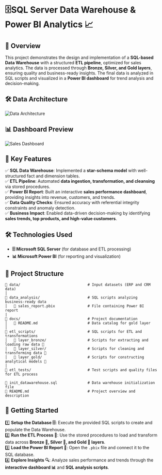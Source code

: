 # **🗄️SQL Server Data Warehouse & Power BI Analytics 📈**

## **📌 Overview**  
This project demonstrates the design and implementation of a **SQL-based Data Warehouse** with a structured **ETL pipeline**, optimized for sales analytics. The data is processed through **Bronze, Silver, and Gold layers**, ensuring quality and business-ready insights. The final data is analyzed in SQL scripts and visualized in a **Power BI dashboard** for trend analysis and decision-making.  

## **🛠️ Data Architecture**  
![Data Architecture](https://github.com/user-attachments/assets/71437720-003c-4c17-bfbb-56a646940625)

## **📊 Dashboard Preview**  
![Sales Dashboard](https://github.com/user-attachments/assets/52936858-8983-495f-9ad5-43dcbd1994da)  

## **🚀 Key Features**  
✅ **SQL Data Warehouse**: Implemented a **star-schema model** with well-structured fact and dimension tables.  
✅ **ETL Pipeline**: Automated **data ingestion, transformation, and cleansing** via stored procedures.  
✅ **Power BI Report**: Built an interactive **sales performance dashboard**, providing insights into revenue, customers, and trends.  
✅ **Data Quality Checks**: Ensured accuracy with referential integrity constraints and anomaly detection.  
✅ **Business Impact**: Enabled data-driven decision-making by identifying **sales trends, top products, and high-value customers**.  

## **🛠️ Technologies Used**  
- **🗄️ Microsoft SQL Server** (for database and ETL processing)  
- **📊 Microsoft Power BI** (for reporting and visualization)  

## **📂 Project Structure**  
```
📁 data/                               # Input datasets (ERP and CRM data)
│
📁 data_analysis/                      # SQL scripts analyzing business-ready data
│   📄 sales_report.pbix               # File containing Power BI report
|
📁 docs/                               # Project documentation
│   📄 README.md                       # Data catalog for gold layer
│
📁 etl_scripts/                        # SQL scripts for ETL and transformations
│   📁 layer_bronze/                   # Scripts for extracting and loading raw data 🥉
│   📁 layer_silver/                   # Scripts for cleaning and transforming data 🥈
│   📁 layer_gold/                     # Scripts for constructing analytical models 🥇
│
📁 etl_tests/                          # Test scripts and quality files for ETL process

📄 init_datawarehouse.sql              # Data warehouse initialization file
📄 README.md                           # Project overview and description
```

## **🚀 Getting Started**  
1️⃣ **Setup the Database 🗄️**: Execute the provided SQL scripts to create and populate the Data Warehouse.  
2️⃣ **Run the ETL Process 🔄**: Use the stored procedures to load and transform data across **Bronze 🥉, Silver 🥈, and Gold 🥇 layers**.  
3️⃣ **Load the Power BI Report 📂**: Open the `.pbix` file and connect it to the SQL database.  
4️⃣ **Explore Insights 🔍**: Analyze sales performance and trends through the **interactive dashboard 📊** and **SQL analysis scripts**.  
